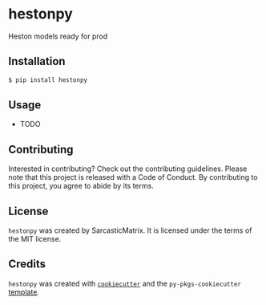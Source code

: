 # hestonpy

Heston models ready for prod

## Installation

```bash
$ pip install hestonpy
```

## Usage

- TODO

## Contributing

Interested in contributing? Check out the contributing guidelines. Please note that this project is released with a Code of Conduct. By contributing to this project, you agree to abide by its terms.

## License

`hestonpy` was created by SarcasticMatrix. It is licensed under the terms of the MIT license.

## Credits

`hestonpy` was created with [`cookiecutter`](https://cookiecutter.readthedocs.io/en/latest/) and the `py-pkgs-cookiecutter` [template](https://github.com/py-pkgs/py-pkgs-cookiecutter).
